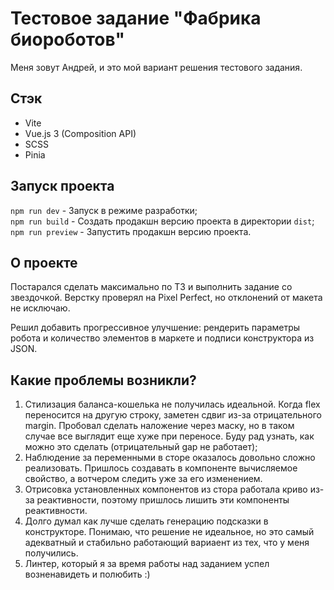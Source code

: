 # Тестовое задание "Фабрика биороботов"

Меня зовут Андрей, и это мой вариант решения тестового задания.

## Стэк

* Vite
* Vue.js 3 (Composition API)
* SCSS
* Pinia

## Запуск проекта

`npm run dev` - Запуск в режиме разработки;  
`npm run build` - Создать продакшн версию проекта в директории `dist`;  
`npm run preview` - Запустить продакшн версию проекта.  

## О проекте

Постарался сделать максимально по ТЗ и выполнить задание со звездочкой. Верстку проверял на Pixel Perfect, но отклонений от макета не исключаю.

Решил добавить прогрессивное улучшение: рендерить параметры робота и количество элементов в маркете и подписи конструктора из JSON.

## Какие проблемы возникли?

1. Стилизация баланса-кошелька не получилась идеальной. Когда flex переносится на другую строку, заметен сдвиг из-за отрицательного margin. Пробовал сделать наложение через маску, но в таком случае все выглядит еще хуже при переносе. Буду рад узнать, как можно это сделать (отрицательный gap не работает);
2. Наблюдение за переменными в сторе оказалось довольно сложно реализовать. Пришлось создавать в компоненте вычисляемое свойство, а вотчером следить уже за его изменением.
3. Отрисовка установленных компонентов из стора работала криво из-за реактивности, поэтому пришлось лишить эти компоненты реактивности.
4. Долго думал как лучше сделать генерацию подсказки в конструкторе. Понимаю, что решение не идеальное, но это самый адекватный и стабильно работающий вариаент из тех, что у меня получились.
5. Линтер, который я за время работы над заданием успел возненавидеть и полюбить :)



